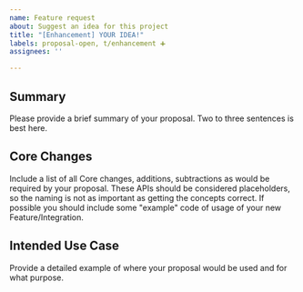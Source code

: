 ```yaml
---
name: Feature request
about: Suggest an idea for this project
title: "[Enhancement] YOUR IDEA!"
labels: proposal-open, t/enhancement ➕
assignees: ''

---
```


## Summary

Please provide a brief summary of your proposal. Two to three sentences is best here.

## Core Changes

Include a list of all Core changes, additions, subtractions as would be required by your proposal. These APIs should be considered placeholders, so the naming is not as important as getting the concepts correct. If possible you should include some "example" code of usage of your new Feature/Integration.

## Intended Use Case

Provide a detailed example of where your proposal would be used and for what purpose.
